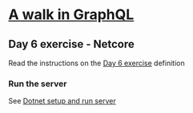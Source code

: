 # [A walk in GraphQL](/README.md)

## Day 6 exercise - Netcore

Read the instructions on the [Day 6 exercise](../day_06.md#exercise) definition

### Run the server

 See [Dotnet setup and run server](../../../setup/dotnet.md)
